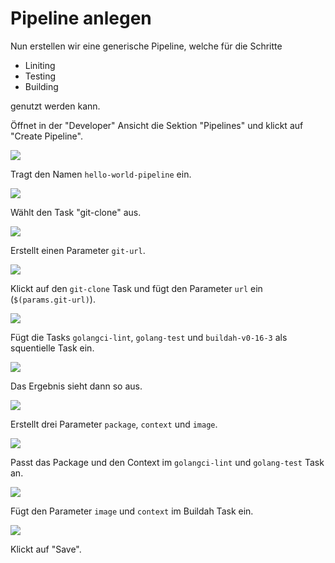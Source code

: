 # Pipeline anlegen

Nun erstellen wir eine generische Pipeline, welche für die Schritte

* Liniting
* Testing
* Building

genutzt werden kann.

Öffnet in der "Developer" Ansicht die Sektion "Pipelines" und klickt auf "Create Pipeline".

![](../../../.gitbook/assets/screenshot-2021-04-11-at-10.03.30.png)

Tragt den Namen `hello-world-pipeline` ein.

![](../../../.gitbook/assets/screenshot-2021-04-11-at-10.04.47.png)

Wählt den Task "git-clone" aus.

![](../../../.gitbook/assets/screenshot-2021-04-11-at-10.06.00.png)

Erstellt einen Parameter `git-url`.

![](../../../.gitbook/assets/screenshot-2021-04-11-at-13.31.36.png)

Klickt auf den `git-clone` Task und fügt den Parameter `url` ein \(`$(params.git-url)`\).

![](../../../.gitbook/assets/screenshot-2021-04-11-at-13.33.07.png)

Fügt die Tasks `golangci-lint`, `golang-test` und `buildah-v0-16-3` als squentielle Task ein.

![](../../../.gitbook/assets/screenshot-2021-04-11-at-13.34.58.png)

Das Ergebnis sieht dann so aus.

![](../../../.gitbook/assets/screenshot-2021-04-11-at-13.37.27.png)

Erstellt drei Parameter `package`, `context` und `image`.

![](../../../.gitbook/assets/screenshot-2021-04-11-at-13.40.33.png)

Passt das Package und den Context im `golangci-lint` und `golang-test` Task an.

![](../../../.gitbook/assets/screenshot-2021-04-11-at-13.42.15.png)

Fügt den Parameter `image` und `context` im Buildah Task ein.

![](../../../.gitbook/assets/screenshot-2021-04-11-at-13.43.38.png)

Klickt auf "Save".

